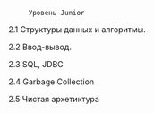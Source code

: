          Уровень Junior
         
2.1 Структуры данных и алгоритмы.

2.2 Ввод-вывод.

2.3 SQL, JDBC

2.4 Garbage Collection

2.5 Чистая архетиктура
